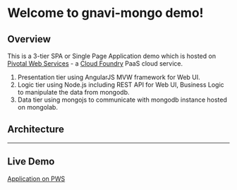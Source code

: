 Welcome to gnavi-mongo demo!
===================

Overview
-------------

This is a 3-tier SPA or Single Page Application demo which is hosted on [Pivotal Web Services](https://run.pivotal.io/) - a [Cloud Foundry](http://www.cloudfoundry.org/) PaaS cloud service.

 1. Presentation tier using AngularJS MVW framework for Web UI.
 2. Logic tier using Node.js including REST API for Web UI, Business Logic to manipulate the data from mongodb.
 3. Data tier using mongojs to communicate with mongodb instance hosted on mongolab.


Architecture
-------------


----------


Live Demo
-------------
[Application on PWS](http://gnavi-mongo.cfapps.io/)

